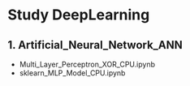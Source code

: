 # Study DeepLearning

## 1. Artificial_Neural_Network_ANN
- Multi_Layer_Perceptron_XOR_CPU.ipynb
- sklearn_MLP_Model_CPU.ipynb
